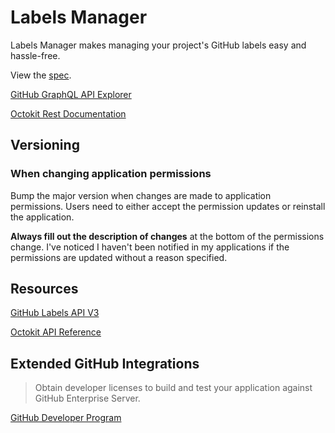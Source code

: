 # Labels Manager

Labels Manager makes managing your project's GitHub labels easy and hassle-free.

View the [spec](spec.md).

[GitHub GraphQL API Explorer](https://developer.github.com/v4/explorer/)

[Octokit Rest Documentation](https://octokit.github.io/rest.js/)

## Versioning

### When changing application permissions

Bump the major version when changes are made to application permissions. Users
need to either accept the permission updates or reinstall the application.

**Always fill out the description of changes** at the bottom of the permissions
change. I've noticed I haven't been notified in my applications if the
permissions are updated without a reason specified.

## Resources

[GitHub Labels API V3](https://developer.github.com/v3/issues/labels/#update-a-label)

[Octokit API Reference](https://octokit.github.io/rest.js/)

## Extended GitHub Integrations

> Obtain developer licenses to build and test your application against GitHub
> Enterprise Server.

[GitHub Developer Program](https://developer.github.com/program/)
